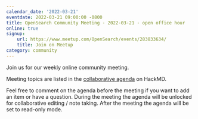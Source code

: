 ```yaml
---
calendar_date: '2022-03-21'
eventdate: 2022-03-21 09:00:00 -0800
title: OpenSearch Community Meeting - 2022-03-21 - open office hour
online: true
signup:
    url: https://www.meetup.com/OpenSearch/events/283833634/
    title: Join on Meetup
category: community
---
```


Join us for our weekly online community meeting.

Meeting topics are listed in the [collaborative agenda](https://hackmd.io/@HmdZWaVnQU6M8icdvC5TwQ/SJR3tvekq) on HackMD.

Feel free to comment on the agenda before the meeting if you want to add an item or have a question.
During the meeting the agenda will be unlocked for collaborative editing / note taking. After the meeting the agenda will be set to read-only mode.
